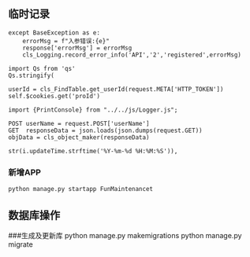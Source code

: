 ## 临时记录
    except BaseException as e:
        errorMsg = f"入参错误:{e}"
        response['errorMsg'] = errorMsg
        cls_Logging.record_error_info('API','2','registered',errorMsg)

    import Qs from 'qs'
    Qs.stringify(

    userId = cls_FindTable.get_userId(request.META['HTTP_TOKEN'])
    self.$cookies.get('proId')

    import {PrintConsole} from "../../js/Logger.js";

    POST userName = request.POST['userName']
    GET  responseData = json.loads(json.dumps(request.GET))
    objData = cls_object_maker(responseData)

    str(i.updateTime.strftime('%Y-%m-%d %H:%M:%S')),

### 新增APP
    python manage.py startapp FunMaintenancet

## 数据库操作
###生成及更新库
    python manage.py makemigrations
    python manage.py migrate